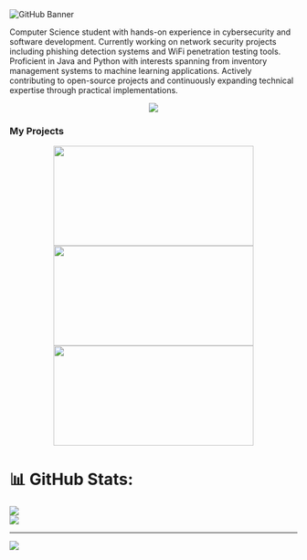 <img src="banner-animation.gif" alt="GitHub Banner" />

Computer Science student with hands-on experience in cybersecurity and software development. Currently working on network security projects including phishing detection systems and WiFi penetration testing tools. Proficient in Java and Python with interests spanning from inventory management systems to machine learning applications. Actively contributing to open-source projects and continuously expanding technical expertise through practical implementations.

<!-- [![My Skills](https://skillicons.dev/icons?i=py,bash,kali,java)](https://skillicons.dev) -->

<p align="center">
  <a href="https://skillicons.dev">
    <img src="https://skillicons.dev/icons?i=py,bash,kali,java" />
  </a>
</p>

<!-- 
[![My Skills](https://skillicons.dev/icons?i=py,bash,postgres,react,aws,github,ai,kali,php)](https://skillicons.dev)

![Alt text](<https://img.shields.io/badge/CompTIA-C8202F.svg?style=for-the-badge&logo=CompTIA&logoColor=white>)
-->

### My Projects

<p align="center">
  <img src="https://github.com/user-attachments/assets/0d6aaff9-92cd-4bcd-8585-66be8b1fcf7c" width="350" height="175" />
  <img src="https://github.com/user-attachments/assets/97e8a7cd-3621-43fb-b2a8-debb6ff58a34" width="350" height="175" />
  <img src="https://github.com/user-attachments/assets/af4300a2-03c4-4620-ad91-519e2a184470" width="350" height="175" />
</p>

# 📊 GitHub Stats:
![](https://nirzak-streak-stats.vercel.app/?user=Taylorwaldo&theme=dark&hide_border=false)<br/>
![](https://github-readme-stats.vercel.app/api/top-langs/?username=Taylorwaldo&theme=dark&hide_border=false&include_all_commits=false&count_private=false&layout=compact)

---
[![](https://visitcount.itsvg.in/api?id=Taylorwaldo&icon=0&color=0)](https://visitcount.itsvg.in)

<!-- Proudly created with GPRM ( https://gprm.itsvg.in ) -->
